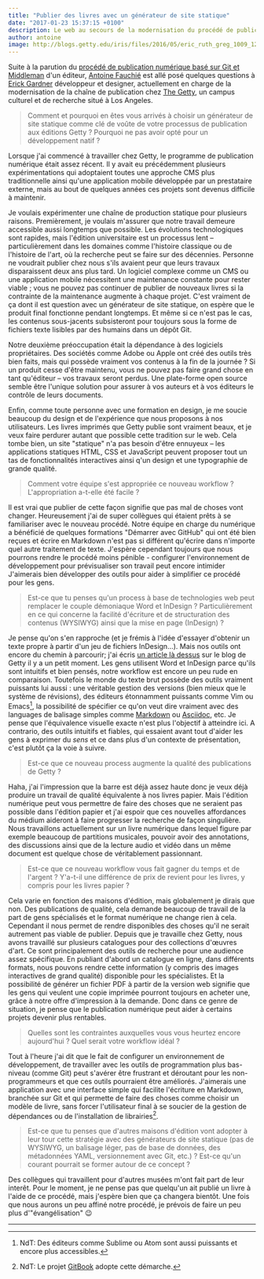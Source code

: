 ```yaml
---
title: "Publier des livres avec un générateur de site statique"
date: "2017-01-23 15:37:15 +0100"
description: Le web au secours de la modernisation du procédé de publication de livres numériques et papier.
author: antoine
image: http://blogs.getty.edu/iris/files/2016/05/eric_ruth_greg_1009_1200.jpg
---
```


Suite à la parution du [procédé de publication numérique basé sur Git et Middleman](http://blogs.getty.edu/iris/an-editors-view-of-digital-publishing/) d'un éditeur, [Antoine Fauchié](https://www.quaternum.net/) est allé posé quelques questions à [Erick Gardner](http://egardner.github.io/) développeur et designer, actuellement en charge de la modernisation de la chaîne de publication chez [The Getty](https://getty.edu/), un campus culturel et de recherche situé à Los Angeles.

> Comment et pourquoi en êtes vous arrivés à choisir un générateur de site statique comme clé de voûte de votre processus de publication aux éditions Getty ? Pourquoi ne pas avoir opté pour un développement natif ?

Lorsque j'ai commencé à travailler chez Getty, le programme de publication numérique était assez récent. Il y avait eu précédemment plusieurs expérimentations qui adoptaient toutes une approche CMS plus traditionnelle ainsi qu'une application mobile développée par un prestataire externe, mais au bout de quelques années ces projets sont devenus difficile à maintenir.

 Je voulais expérimenter une chaîne de production statique pour plusieurs raisons. Premièrement, je voulais m'assurer que notre travail demeure accessible aussi longtemps que possible. Les évolutions technologiques sont rapides, mais l'édition universitaire est un processus lent – particulièrement dans les domaines comme l'histoire classique ou de l'histoire de l'art, où la recherche peut se faire sur des décennies. Personne ne voudrait publier chez nous s'ils avaient peur que leurs travaux disparaissent deux ans plus tard. Un logiciel complexe comme un CMS ou une application mobile nécessitent une maintenance constante pour rester viable ; vous ne pouvez pas continuer de publier de nouveaux livres si la contrainte de la maintenance augmente à chaque projet. C'est vraiment de ça dont il est question avec un générateur de site statique, on espère que le produit final fonctionne pendant longtemps. Et même si ce n'est pas le cas, les contenus sous-jacents subsisteront pour toujours sous la forme de fichiers texte lisibles par des humains dans un dépôt Git.

Notre deuxième préoccupation était la dépendance à des logiciels propriétaires. Des sociétés comme Adobe ou Apple ont créé des outils très bien faits, mais qui possède vraiment vos contenus à la fin de la journée ? Si un produit cesse d'être maintenu, vous ne pouvez pas faire grand chose en tant qu'éditeur – vos travaux seront perdus. Une plate-forme open source semble être l'unique solution pour assurer à vos auteurs et à vos éditeurs le contrôle de leurs documents.

Enfin, comme toute personne avec une formation en design, je me soucie beaucoup du design et de l'expérience que nous proposons à nos utilisateurs. Les livres imprimés que Getty publie sont vraiment beaux, et je veux faire perdurer autant que possible cette tradition sur le web. Cela tombe bien, un site "statique" n'a pas besoin d'être ennuyeux – les applications statiques HTML, CSS et JavaScript peuvent proposer tout un tas de fonctionnalités interactives ainsi q'un design et une typographie de grande qualité.

> Comment votre équipe s'est appropriée ce nouveau workflow ? L'appropriation a-t-elle été facile ?

Il est vrai que publier de cette façon signifie que pas mal de choses vont changer. Heureusement j'ai de super collègues qui étaient prêts à se familiariser avec le nouveau procédé. Notre équipe en charge du numérique a bénéficié de quelques formations "Démarrer avec GitHub" qui ont été bien reçues et écrire en Markdown n'est pas si différent qu'écrire dans n'importe quel autre traitement de texte. J'espère cependant toujours que nous pourrons rendre le procédé moins pénible - configurer l'environnement de développement pour prévisualiser son travail peut encore intimider J'aimerais bien développer des outils pour aider à simplifier ce procédé pour les gens.

> Est-ce que tu penses qu'un process à base de technologies web peut remplacer le couple démoniaque Word et InDesign ? Particulièrement en ce qui concerne la facilité d'écriture et de structuration des contenus (WYSIWYG) ainsi que la mise en page (InDesign) ?

Je pense qu'on s'en rapproche (et je frémis à l'idée d'essayer d'obtenir un texte propre à partir d'un jeu de fichiers InDesign…). Mais nos outils ont encore du chemin à parcourir; j'ai écris [un article là dessus](http://blogs.getty.edu/iris/digital-publishing-needs-new-tools/) sur le blog de Getty il y a un petit moment. Les gens utilisent Word et InDesign parce qu'ils sont intuitifs et bien pensés, notre workflow est encore un peu rude en comparaison. Toutefois le monde du texte brut possède des outils vraiment puissants lui aussi : une véritable gestion des versions (bien mieux que le système de révisions), des éditeurs étonnamment puissants comme Vim ou Emacs[^1], la possibilité de spécifier ce qu'on veut dire vraiment avec des languages de balisage simples comme [Markdown](https://learnxinyminutes.com/docs/fr-fr/markdown/) ou [Asciidoc](https://learnxinyminutes.com/docs/asciidoc/), etc. Je pense que l'équivalence visuelle exacte n'est plus l'objectif à atteindre ici. A contrario, des outils intuitifs et fiables, qui essaient avant tout d'aider les gens à exprimer du *sens* et ce dans plus d'un contexte de présentation, c'est plutôt ça la voie à suivre.

> Est-ce que ce nouveau process augmente la qualité des publications de Getty ?

Haha, j'ai l'impression que la barre est déjà assez haute donc je veux déjà produire un travail de qualité équivalente à nos livres papier. Mais l'édition numérique peut vous permettre de faire des choses que ne seraient pas possible dans l'édition papier et j'ai espoir que ces nouvelles affordances du médium aideront à faire progresser la recherche de façon singulière. Nous travaillons actuellement sur un livre numérique dans lequel figure par exemple beaucoup de partitions musicales, pouvoir avoir des annotations, des discussions ainsi que de la lecture audio et vidéo dans un même document est quelque chose de véritablement passionnant.

> Est-ce que ce nouveau workflow vous fait gagner du temps et de l'argent ? Y'a-t-il une différence de prix de revient pour les livres, y compris pour les livres papier ?

Cela varie en fonction des maisons d'édition, mais globalement je dirais que non. Des publications de qualité, cela demande beaucoup de travail de la part de gens spécialisés et le format numérique ne change rien à cela. Cependant il nous permet de rendre disponibles des choses qu'il ne serait autrement pas viable de publier. Depuis que je travaille chez Getty, nous avons travaillé sur plusieurs catalogues pour des collections d'œuvres d'art. Ce sont principalement des outils de recherche pour une audience assez spécifique. En publiant d'abord un catalogue en ligne, dans différents formats, nous pouvons rendre cette information (y compris des images interactives de grand qualité) disponible pour les spécialistes. Et la possibilité de générer un fichier PDF à partir de la version web signifie que les gens qui veulent une copie imprimée pourront toujours en acheter une, grâce à notre offre d'impression à la demande. Donc dans ce genre de situation, je pense que le publication numérique peut aider à certains projets devenir plus rentables.

> Quelles sont les contraintes auxquelles vous vous heurtez encore aujourd'hui ? Quel serait votre workflow idéal ?

Tout à l'heure j'ai dit que le fait de configurer un environnement de développement, de travailler avec les outils de programmation plus bas-niveau (comme Git) peut s'avérer être frustrant et déroutant pour les non-programmeurs et que ces outils pourraient être améliorés. J'aimerais une application avec une interface simple qui facilite l'écriture en Markdown, branchée sur Git et qui permette de faire des choses comme choisir un modèle de livre, sans forcer l'utilisateur final à se soucier de la gestion de dépendances ou de l'installation de librairies[^2].

> Est-ce que tu penses que d'autres maisons d'édition vont adopter à leur tour cette stratégie avec des générateurs de site statique (pas de WYSIWYG, un balisage léger, pas de base de données, des métadonnées YAML, versionnement avec Git, etc.) ? Est-ce qu'un courant pourrait se former autour de ce concept ?

Des collègues qui travaillent pour d'autres musées m'ont fait part de leur interêt. Pour le moment, je ne pense pas que quelqu'un ait publié un livre à l'aide de ce procédé, mais j'espère bien que ça changera bientôt. Une fois que nous aurons un peu affiné notre procédé, je prévois de faire un peu plus d'"évangélisation" 😉

------

[^1]: NdT: Des éditeurs comme Sublime ou Atom sont aussi puissants et encore plus accessibles.
[^2]: NdT: Le projet [GitBook](https://www.gitbook.com) adopte cette démarche.
